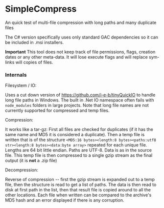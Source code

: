 # SimpleCompress
An quick test of multi-file compression with long paths and many duplicate files

The C# version specifically uses only standard GAC dependencies so it can be included in .msi installers.

**Important** This tool does not keep track of file permissions, flags, creation dates or any other
meta-data. It will lose execute flags and will replace sym-links will copies of files.

### Internals

Filesystem / IO:

Uses a cut down version of https://github.com/i-e-b/tinyQuickIO to handle long file paths in Windows.
The built in .Net IO namespace often fails with `node_modules` folders in large projects.
Note that long file names are not currently supported for compressed and temp files.

Compression:

It works like a tar-gz: First all files are checked for duplicates
(if it has the same name and MD5 it is considered a duplicate).
Then a temp file is written that is of the structure `<MD5:16 bytes><length:8 bytes><paths:utf8 str><length:8 bytes><data:byte array>`
repeated for each unique file. Lengths are 64 bit little endian. Paths are UTF-8. Data is as in the source file.
This temp file is then compressed to a single gzip stream as the final output (it is **not** a .zip file)

Decompression:

Reverse of compression -- first the gzip stream is expanded out to a temp file, then the structure is read to get a 
list of paths. The data is then read to disk at first path in the list, then that result file is copied around to all
the other locations. Each file when written can be compared to the archive's MD5 hash and an error displayed if there
is any corruption.

